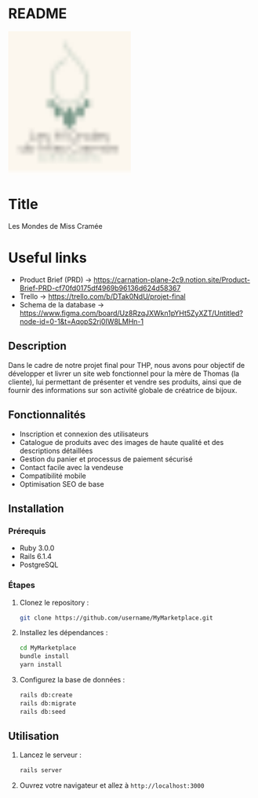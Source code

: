# README
<img width="250" src="app/assets/images/full_logo.svg" alt="Logo">


# Title
Les Mondes de Miss Cramée

# Useful links

- Product Brief (PRD) -> https://carnation-plane-2c9.notion.site/Product-Brief-PRD-cf70fd0175df4969b96136d624d58367
- Trello -> https://trello.com/b/DTak0NdU/projet-final
- Schema de la database -> https://www.figma.com/board/Uz8RzqJXWkn1pYHt5ZyXZT/Untitled?node-id=0-1&t=AqopS2rj0IW8LMHn-1

## Description
Dans le cadre de notre projet final pour THP, nous avons pour objectif de développer et livrer un site web fonctionnel pour la mère de Thomas (la cliente), lui permettant de présenter et vendre ses produits, ainsi que de fournir des informations sur son activité globale de créatrice de bijoux.


## Fonctionnalités
- Inscription et connexion des utilisateurs
- Catalogue de produits avec des images de haute qualité et des descriptions détaillées
- Gestion du panier et processus de paiement sécurisé
- Contact facile avec la vendeuse
- Compatibilité mobile
- Optimisation SEO de base

## Installation
### Prérequis
- Ruby 3.0.0
- Rails 6.1.4
- PostgreSQL

### Étapes
1. Clonez le repository :
    ```sh
    git clone https://github.com/username/MyMarketplace.git
    ```
2. Installez les dépendances :
    ```sh
    cd MyMarketplace
    bundle install
    yarn install
    ```
3. Configurez la base de données :
    ```sh
    rails db:create
    rails db:migrate
    rails db:seed
    ```

## Utilisation
1. Lancez le serveur :
    ```sh
    rails server
    ```
2. Ouvrez votre navigateur et allez à `http://localhost:3000`
